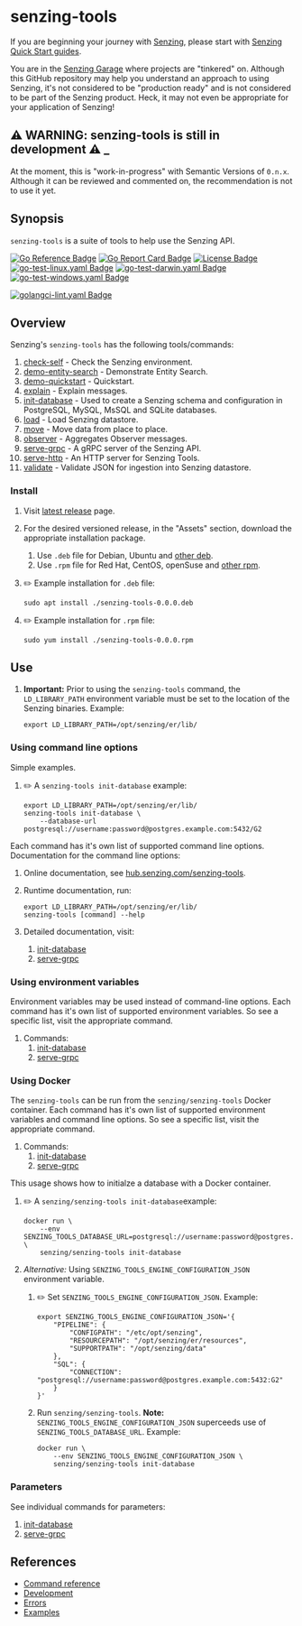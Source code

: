# senzing-tools

If you are beginning your journey with [Senzing],
please start with [Senzing Quick Start guides].

You are in the [Senzing Garage] where projects are "tinkered" on.
Although this GitHub repository may help you understand an approach to using Senzing,
it's not considered to be "production ready" and is not considered to be part of the Senzing product.
Heck, it may not even be appropriate for your application of Senzing!

## :warning: WARNING: senzing-tools is still in development :warning: _

At the moment, this is "work-in-progress" with Semantic Versions of `0.n.x`.
Although it can be reviewed and commented on,
the recommendation is not to use it yet.

## Synopsis

`senzing-tools` is a suite of tools to help use the Senzing API.

[![Go Reference Badge]][Package reference]
[![Go Report Card Badge]][Go Report Card]
[![License Badge]][License]
[![go-test-linux.yaml Badge]][go-test-linux.yaml]
[![go-test-darwin.yaml Badge]][go-test-darwin.yaml]
[![go-test-windows.yaml Badge]][go-test-windows.yaml]

[![golangci-lint.yaml Badge]][golangci-lint.yaml]

## Overview

Senzing's `senzing-tools` has the following tools/commands:

1. [check-self] - Check the Senzing environment.
1. [demo-entity-search] - Demonstrate Entity Search.
1. [demo-quickstart] - Quickstart.
1. [explain] - Explain messages.
1. [init-database] - Used to create a Senzing schema and configuration in PostgreSQL, MySQL, MsSQL and SQLite databases.
1. [load] - Load Senzing datastore.
1. [move] - Move data from place to place.
1. [observer] - Aggregates Observer messages.
1. [serve-grpc] - A gRPC server of the Senzing API.
1. [serve-http] - An HTTP server for Senzing Tools.
1. [validate] - Validate JSON for ingestion into Senzing datastore.

### Install

1. Visit [latest release] page.
1. For the desired versioned release, in the "Assets" section,
   download the appropriate installation package.
    1. Use `.deb` file for Debian, Ubuntu and [other deb].
    1. Use `.rpm` file for Red Hat, CentOS, openSuse and [other rpm].

1. :pencil2: Example installation for `.deb` file:

    ```console
    sudo apt install ./senzing-tools-0.0.0.deb
    ```

1. :pencil2: Example installation for `.rpm` file:

    ```console
    sudo yum install ./senzing-tools-0.0.0.rpm
    ```

## Use

1. **Important:** Prior to using the `senzing-tools` command,
   the `LD_LIBRARY_PATH` environment variable must be set
   to the location of the Senzing binaries.
   Example:

    ```console
    export LD_LIBRARY_PATH=/opt/senzing/er/lib/
    ```

### Using command line options

Simple examples.

1. :pencil2: A `senzing-tools init-database` example:

    ```console
    export LD_LIBRARY_PATH=/opt/senzing/er/lib/
    senzing-tools init-database \
        --database-url postgresql://username:password@postgres.example.com:5432/G2
    ```

Each command has it's own list of supported command line options.
Documentation for the command line options:

1. Online documentation, see [hub.senzing.com/senzing-tools].

1. Runtime documentation, run:

    ```console
    export LD_LIBRARY_PATH=/opt/senzing/er/lib/
    senzing-tools [command] --help
    ```

1. Detailed documentation, visit:
    1. [init-database](https://github.com/senzing-garage/init-database#using-command-line-options)
    1. [serve-grpc](https://github.com/senzing-garage/serve-grpc#using-command-line-options)

### Using environment variables

Environment variables may be used instead of command-line options.
Each command has it's own list of supported environment variables.
So see a specific list, visit the appropriate command.

1. Commands:
    1. [init-database](https://github.com/senzing-garage/init-database#using-environment-variables)
    1. [serve-grpc](https://github.com/senzing-garage/serve-grpc#using-environment-variables)

### Using Docker

The `senzing-tools` can be run from the `senzing/senzing-tools` Docker container.
Each command has it's own list of supported environment variables and command line options.
So see a specific list, visit the appropriate command.

1. Commands:
    1. [init-database](https://github.com/senzing-garage/init-database#using-docker)
    1. [serve-grpc](https://github.com/senzing-garage/serve-grpc#using-docker)

This usage shows how to initialze a database with a Docker container.

1. :pencil2: A `senzing/senzing-tools init-database`example:

    ```console
    docker run \
        --env SENZING_TOOLS_DATABASE_URL=postgresql://username:password@postgres.example.com:5432/G2 \
        senzing/senzing-tools init-database
    ```

1. *Alternative:* Using `SENZING_TOOLS_ENGINE_CONFIGURATION_JSON` environment variable.

    1. :pencil2: Set `SENZING_TOOLS_ENGINE_CONFIGURATION_JSON`.
       Example:

        ```console
        export SENZING_TOOLS_ENGINE_CONFIGURATION_JSON='{
            "PIPELINE": {
                "CONFIGPATH": "/etc/opt/senzing",
                "RESOURCEPATH": "/opt/senzing/er/resources",
                "SUPPORTPATH": "/opt/senzing/data"
            },
            "SQL": {
                "CONNECTION": "postgresql://username:password@postgres.example.com:5432:G2"
            }
        }'
        ```

    1. Run `senzing/senzing-tools`.
       **Note:** `SENZING_TOOLS_ENGINE_CONFIGURATION_JSON` superceeds use of `SENZING_TOOLS_DATABASE_URL`.
       Example:

        ```console
        docker run \
            --env SENZING_TOOLS_ENGINE_CONFIGURATION_JSON \
            senzing/senzing-tools init-database
        ```

### Parameters

See individual commands for parameters:

1. [init-database]
1. [serve-grpc]

## References

- [Command reference]
- [Development]
- [Errors]
- [Examples]

[check-self]: https://github.com/senzing-garage/check-self
[Command reference]: docs/senzing-tools.md
[demo-entity-search]: https://github.com/senzing-garage/demo-entity-search
[demo-quickstart]: https://github.com/senzing-garage/demo-quickstart
[Development]: docs/development.md
[Errors]: docs/errors.md
[Examples]: docs/examples.md
[explain]: https://github.com/senzing-garage/explain
[Go Reference Badge]: https://pkg.go.dev/badge/github.com/senzing-garage/senzing-tools.svg
[Go Report Card Badge]: https://goreportcard.com/badge/github.com/senzing-garage/senzing-tools
[Go Report Card]: https://goreportcard.com/report/github.com/senzing-garage/senzing-tools
[go-test-darwin.yaml Badge]: https://github.com/senzing-garage/senzing-tools/actions/workflows/go-test-darwin.yaml/badge.svg
[go-test-darwin.yaml]: https://github.com/senzing-garage/senzing-tools/actions/workflows/go-test-darwin.yaml
[go-test-linux.yaml Badge]: https://github.com/senzing-garage/senzing-tools/actions/workflows/go-test-linux.yaml/badge.svg
[go-test-linux.yaml]: https://github.com/senzing-garage/senzing-tools/actions/workflows/go-test-linux.yaml
[go-test-windows.yaml Badge]: https://github.com/senzing-garage/senzing-tools/actions/workflows/go-test-windows.yaml/badge.svg
[go-test-windows.yaml]: https://github.com/senzing-garage/senzing-tools/actions/workflows/go-test-windows.yaml
[golangci-lint.yaml Badge]: https://github.com/senzing-garage/senzing-tools/actions/workflows/golangci-lint.yaml/badge.svg
[golangci-lint.yaml]: https://github.com/senzing-garage/senzing-tools/actions/workflows/golangci-lint.yaml
[hub.senzing.com/senzing-tools]: https://hub.senzing.com/senzing-tools
[init-database]: https://github.com/senzing-garage/init-database#parameters
[latest release]: https://github.com/senzing-garage/senzing-tools/releases/latest
[License Badge]: https://img.shields.io/badge/License-Apache2-brightgreen.svg
[License]: https://github.com/senzing-garage/senzing-tools/blob/main/LICENSE
[load]: https://github.com/senzing-garage/load
[move]: https://github.com/senzing-garage/move
[observer]: https://github.com/senzing-garage/observe
[other deb]: https://en.wikipedia.org/wiki/List_of_Linux_distributions#Debian-based
[other rpm]: https://en.wikipedia.org/wiki/List_of_Linux_distributions#RPM-based
[Package reference]: https://pkg.go.dev/github.com/senzing-garage/senzing-tools
[Senzing Garage]: https://github.com/senzing-garage
[Senzing Quick Start guides]: https://docs.senzing.com/quickstart/
[Senzing]: https://senzing.com/
[serve-grpc]: https://github.com/senzing-garage/serve-grpc#parameters
[serve-http]: https://github.com/senzing-garage/serve-http
[validate]: https://github.com/senzing-garage/validate
